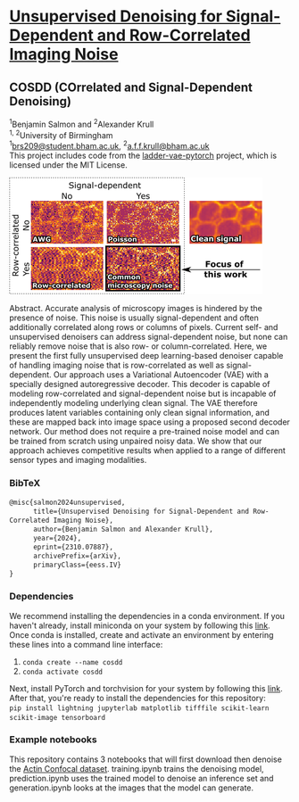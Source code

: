 # [Unsupervised Denoising for Signal-Dependent and Row-Correlated Imaging Noise](https://arxiv.org/abs/2310.07887)<br>
## COSDD (COrrelated and Signal-Dependent Denoising)
<sup>1</sup>Benjamin Salmon and <sup>2</sup>Alexander Krull<br>
<sup>1, 2</sup>University of Birmingham<br>
<sup>1</sup>brs209@student.bham.ac.uk, <sup>2</sup>a.f.f.krull@bham.ac.uk<br>
This project includes code from the [ladder-vae-pytorch](https://github.com/addtt/ladder-vae-pytorch) project, which is licensed under the MIT License.


<img src="./resources/matrix.png">


Abstract. Accurate analysis of microscopy images is hindered by the presence of noise. This noise is usually signal-dependent and often additionally correlated along rows or columns of pixels. Current self- and unsupervised denoisers can address signal-dependent noise, but none can reliably remove noise that is also row- or column-correlated. Here, we present the first fully unsupervised deep learning-based denoiser capable of handling imaging noise that is row-correlated as well as signal-dependent. Our approach uses a Variational Autoencoder (VAE) with a specially designed autoregressive decoder. This decoder is capable of modeling row-correlated and signal-dependent noise but is incapable of independently modeling underlying clean signal. The VAE therefore produces latent variables containing only clean signal information, and these are mapped back into image space using a proposed second decoder network. Our method does not require a pre-trained noise model and can be trained from scratch using unpaired noisy data. We show that our approach achieves competitive results when applied to a range of different sensor types and imaging modalities.

### BibTeX
```
@misc{salmon2024unsupervised,
      title={Unsupervised Denoising for Signal-Dependent and Row-Correlated Imaging Noise}, 
      author={Benjamin Salmon and Alexander Krull},
      year={2024},
      eprint={2310.07887},
      archivePrefix={arXiv},
      primaryClass={eess.IV}
}
```

### Dependencies
We recommend installing the dependencies in a conda environment. If you haven't already, install miniconda on your system by following this [link](https://docs.conda.io/projects/miniconda/en/latest/miniconda-install.html).<br>
Once conda is installed, create and activate an environment by entering these lines into a command line interface:<br>
1. `conda create --name cosdd`
2. `conda activate cosdd`


Next, install PyTorch and torchvision for your system by following this [link](https://pytorch.org/get-started/locally/).<br> 
After that, you're ready to install the dependencies for this repository:<br>
`pip install lightning jupyterlab matplotlib tifffile scikit-learn scikit-image tensorboard`

### Example notebooks
This repository contains 3 notebooks that will first download then denoise the [Actin Confocal dataset](https://watermark.silverchair.com/giab032.pdf?token=AQECAHi208BE49Ooan9kkhW_Ercy7Dm3ZL_9Cf3qfKAc485ysgAAA28wggNrBgkqhkiG9w0BBwagggNcMIIDWAIBADCCA1EGCSqGSIb3DQEHATAeBglghkgBZQMEAS4wEQQMNp66usQcgEtvRVhBAgEQgIIDIqEOU2J8_UXzM2uMp9UsceQvs4q5qhOrKB_Iv41q6E0LG8I-qkkIe4e1yg_4-YO0XAUyyaROAoNrSzdbQhO6MGZPrpSqro5JqEaEuLkM0DV98M9AC6K3Jzxb1punBipIK965CPicNNkjAfM01743w03xfIyeTDPK77r2-EKdQ23hV8_Z2otX8_nMAJ4vXH3BnPmjNLKFSW8a9ifaUUIfbLwOPneqCmWwngEYzL_vrEw8BCPLc0nqwSx95RFYytRNppHvx222vWBoDj_ohQc2-bWfqfpvvZQlxH4jsrkg4jJM0CMRM8rHN9PXCep4Vc6yfI5J7gcioB3G8Ag8xjHTzohp0r95CEt_oVL_1IPCZPZ_pFtJNseSVUo832N9svk7lR_lH6Yo_J7d5-NCc9q9fLZiTDHVlDBumF7yKhiEPUeORMsAckdUcYROr-aoOiBoO0Ph-MmZYoSsNCNkuxf7P1ewLgTROpliz5nsK3YFArgGWRoJTG06uT1m8jaxg3xpvUGX8sWSTqBxub3ma6W0uJtuVZEDYCzuXWbnM_xkY-OKW3L1-FVw9RKtkOD5E6grZzgv1-GEIqDc6nyVKlcjKM_3jkcaKBl7LGI6dYzF8VYhWyJrXxMS2p23QaCZZNmOjScPX_YPBopHD_jHZXVqiuJ0TUl8j_E4jwGgUBaDszFuMfOtPmOMMysaVkCRCNjm8rGeb_J9_sV0v-LsuCvRjqcDfhho1C1iRgg3UdkQUjPNIzg4iuk6PHks96enASCNQnf2FkIRNEGoQnVYcTYTNxowsPUyuJFFkXqrerMHJrx675R0BHuSJ8fArSDH-F_KxM5KB0wU5gWfaItBvzZQSlGfMTjssWkHHOQFVL1BX_sPk7wHcMx6WyOlMS6ahfwgD97lTXYRVz7oEOkXIjkhpE_4STQj7X6ATSfaZzILkPjigduZu4zXhw6fTUiLenKQ_AIvVt_PCy_is20teIyalvxK10U_wI4lAHowBCPBPR6QKhSR89amtHVVT4sr9XpyQQjoBin6FB1WmFvoqelDi9SkHK_9gSMikEjDg5xcZMv7Yi0). training.ipynb trains the denoising model, prediction.ipynb uses the trained model to denoise an inference set and generation.ipynb looks at the images that the model can generate.
